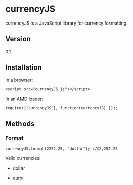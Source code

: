 # currencyJS

currencyJS is a JavaScript library for currency formatting.

## Version

0.1

## Installation

In a browser:

```
<script src="currencyJS.js"></script>
```

In an AMD loader:

```
require(['currencyJS'], function(currencyJS) {});
```


## Methods

### Format

```
currencyJS.format(2252.25, "dollar"); //$2,252.25
```

Valid currencies: 

- dollar

- euro

